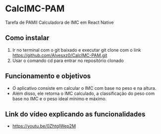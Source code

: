 # CalcIMC-PAM
Tarefa de PAMII Calculadora de IMC em React Native

## Como instalar
1. Ir no terminal com o git baixado e executar git clone com o link https://github.com/Alvesxz0/CalcIMC-PAM.git
2. Usar o comando cd para entrar no repositório clonado

## Funcionamento e objetivos
- O aplicativo consiste em calcular o IMC com base no peso e na altura.
- Além disso, ele retorna o IMC calculado, a classificação do peso com base no IMC e o peso ideal mínimo e máximo.

## Link do vídeo explicando as funcionalidades
- https://youtu.be/0ZhtgIWep2M
